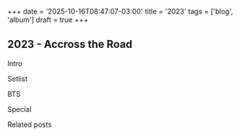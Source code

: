+++
date = '2025-10-16T08:47:07-03:00'
title = '2023'
tags = ['blog', 'album']
draft = true
+++

## 2023 - Accross the Road

Intro

Setlist

BTS

Special

Related posts